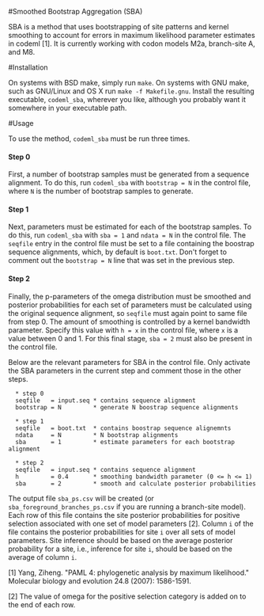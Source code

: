 #Smoothed Bootstrap Aggregation (SBA)

SBA is a method that uses bootstrapping of site patterns and kernel smoothing to
account for errors in maximum likelihood parameter estimates in codeml [1].  It
is currently working with codon models M2a, branch-site A, and M8.

#Installation

On systems with BSD make, simply run ```make```.  On systems with GNU make, such
as GNU/Linux and OS X run ```make -f Makefile.gnu```.  Install the resulting
executable, ```codeml_sba```, wherever you like, although you probably want it
somewhere in your executable path.

#Usage

To use the method, ```codeml_sba``` must be run three times.

#### Step 0
First, a number of bootstrap samples must be generated from a sequence
alignment.  To do this, run ```codeml_sba``` with ```bootstrap = N``` in the
control file, where ```N``` is the number of bootstrap samples to generate.

#### Step 1
Next, parameters must be estimated for each of the bootstrap samples.  To do
this, run ```codeml_sba``` with ```sba = 1``` and ```ndata = N``` in the control
file.  The ````seqfile```` entry in the control file must be set to a file
containing the boostrap sequence alignments, which, by default is
```boot.txt```.  Don't forget to comment out the ```bootstrap = N``` line that
was set in the previous step.

#### Step 2
Finally, the p-parameters of the omega distribution must be smoothed and
posterior probabilities for each set of parameters must be calculated using the
original sequence alignment, so ````seqfile```` must again point to same file
from step 0.  The amount of smoothing is controlled by a kernel bandwidth
parameter.  Specify this value with ```h = x``` in the control file, where
```x``` is a value between 0 and 1.  For this final stage, ```sba = 2``` must
also be present in the control file.

Below are the relevant parameters for SBA in the control file.  Only activate
the SBA parameters in the current step and comment those in the other steps.

      * step 0
      seqfile   = input.seq * contains sequence alignment
      bootstrap = N         * generate N boostrap sequence alignments

      * step 1
      seqfile   = boot.txt  * contains boostrap sequence alignemnts
      ndata     = N         * N bootstrap alignments
      sba       = 1         * estimate parameters for each bootstrap alignment

      * step 2
      seqfile   = input.seq * contains sequence alignment
      h         = 0.4       * smoothing bandwidth parameter (0 <= h <= 1)
      sba       = 2         * smooth and calculate posterior probabilities


The output file ```sba_ps.csv``` will be created (or
```sba_foreground_branches_ps.csv``` if you are running a branch-site model).
Each row of this file contains the site posterior probabilities for positive
selection associated with one set of model parameters [2].  Column ```i``` of
the file contains the posterior probabilities for site ```i``` over all sets of
model parameters.  Site inference should be based on the average posterior
probability for a site, i.e., inference for site ```i```, should be based on
the average of column ```i```.

[1] Yang, Ziheng. "PAML 4: phylogenetic analysis by maximum
likelihood." Molecular biology and evolution 24.8 (2007): 1586-1591.

[2] The value of omega for the positive selection category is added on
to the end of each row.
